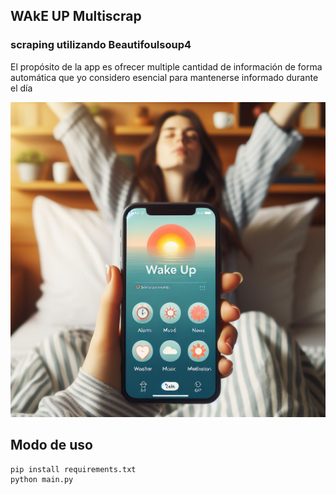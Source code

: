 ## WAkE UP Multiscrap


### scraping utilizando Beautifoulsoup4

El propósito de la app es ofrecer multiple cantidad de información de forma
automática que yo considero esencial para mantenerse informado durante el día

![Wake Up app](wakeup.jpg)

## Modo de uso


```bash
pip install requirements.txt
python main.py


